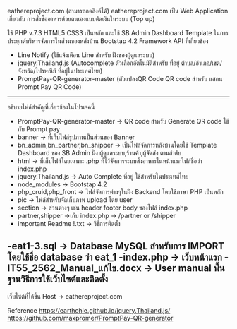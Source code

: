 eathereproject.com (สามารถกดลิงค์ได้)
 eathereproject.com เป็น Web Application เกี่ยวกับ การสั่งซื้ออาหารด้วยตนเองแบบตัดเงินในระบบ (Top up)
 
 ใช้ PHP v.7.3 HTML5 CSS3 เป็นหลัก และใช้ SB Admin Dashboard Template ในการประยุกต์บริหารจัดการในส่วนของหลังบ้าน
 Bootstap 4.2 Framework
 API ที่เกี่ยวข้อง
  - Line Notify (ใช้แจ้งเตือน Line สำหรับ ฝั่งของผู้ดูแลระบบ)
  - jquery.Thailand.js (Autocomplete ตัวเลือกอัตโนมัติสำหรับ ที่อยู่ ตำบล/อำเภอ/เขต/จังหวัด/ไปรษณีย์ ที่อยู่ในประเทศไทย)
  - PromptPay-QR-generator-master (ตัวแปลงQR Code QR code สำหรับ แสกน Prompt Pay QR Code)
------------------------------------------------------------------------------------------------------------------------
อธิบายไฟล์สำคัญที่เกี่ยวข้องในโปรเจคนี้
 - PromptPay-QR-generator-master -> QR code สำหรับ Generate QR code ใช้กับ Prompt pay
 - banner -> ที่เก็บไฟล์รูปภาพเป็นส่วนของ Banner
 - bn_admin,bn_partner,bn_shipper -> เป็นไฟล์จัดการหลังบ้านโดยใช้ Template Dashboard ของ SB Admin ฝั่ง ผู้ดูแลระบบ,ร้านค้า,ผู้จัดส่ง ตามลำดับ
- html -> ที่เก็บไฟล์โดยเฉพาะ .php ที่ไว้จัดการระบบสั่งอาหารในหน้าแรกไฟล์ชื่อว่า index.php
 - jquery.Thailand.js -> Auto Complete ที่อยู่ ใช่้สำหรับในประเทศไทย
 - node_modules -> Bootstap 4.2
 - php_cruid,php_front -> ไฟล์จัดการต่างๆในฝั่ง Backend โดยใช้ภาษา PHP เป็นหลัก
 - pic -> ไฟล์สำหรับจัดเก็บภาพ upload โดย user 
 - section -> ส่วนต่างๆ เช่น header footer body ของไฟล์ index.php
 - partner,shipper ->เก็บ index.php -> /partner or /shipper
 - important Readme !.txt -> วิธีการติดตั้ง 

 -eat1-3.sql -> Database MySQL สำหรับการ IMPORT โดยใช้ชื่อ database ว่า eat_1
 -index.php -> เว็บหน้าแรก
 -IT55_2562_Manual_แก้ไข.docx -> User manual พื้นฐานวิธีการใช้เว็บไซต์และติดตั้ง
 ------------------------------------------------------------------------------------------------------------------------

 เว็บไซต์ที่ได้ขึ้น Host -> eathereproject.com
 
 Reference
 https://earthchie.github.io/jquery.Thailand.js/
 https://github.com/maxpromer/PromptPay-QR-generator
